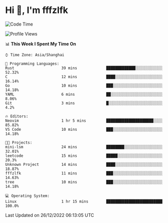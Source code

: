 # Hi 👋, I'm fffzlfk

<!--START_SECTION:waka-->
![Code Time](http://img.shields.io/badge/Code%20Time-1%20hr%2015%20mins-blue)

![Profile Views](http://img.shields.io/badge/Profile%20Views-80-blue)

📊 **This Week I Spent My Time On** 

```text
⌚︎ Time Zone: Asia/Shanghai

💬 Programming Languages: 
Rust                     39 mins             █████████████░░░░░░░░░░░░   52.32% 
C                        12 mins             ████░░░░░░░░░░░░░░░░░░░░░   16.14% 
Go                       10 mins             ███░░░░░░░░░░░░░░░░░░░░░░   14.18% 
YAML                     6 mins              ██░░░░░░░░░░░░░░░░░░░░░░░   8.06% 
Git                      3 mins              █░░░░░░░░░░░░░░░░░░░░░░░░   4.2%

🔥 Editors: 
Neovim                   1 hr 5 mins         █████████████████████░░░░   85.82% 
VS Code                  10 mins             ███░░░░░░░░░░░░░░░░░░░░░░   14.18%

🐱‍💻 Projects: 
mini-lsm                 24 mins             ████████░░░░░░░░░░░░░░░░░   32.01% 
leetcode                 15 mins             █████░░░░░░░░░░░░░░░░░░░░   20.3% 
Unknown Project          14 mins             ████░░░░░░░░░░░░░░░░░░░░░   18.87% 
fffzlfk                  11 mins             ███░░░░░░░░░░░░░░░░░░░░░░   14.63% 
tree                     10 mins             ███░░░░░░░░░░░░░░░░░░░░░░   14.18%

💻 Operating System: 
Linux                    1 hr 15 mins        █████████████████████████   100.0%

```


 Last Updated on 26/12/2022 06:13:05 UTC
<!--END_SECTION:waka-->
